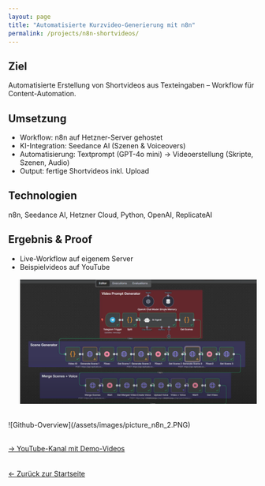 ```yaml
---
layout: page
title: "Automatisierte Kurzvideo-Generierung mit n8n"
permalink: /projects/n8n-shortvideos/
---
```


## Ziel
Automatisierte Erstellung von Shortvideos aus Texteingaben – Workflow für Content-Automation.

## Umsetzung
- Workflow: n8n auf Hetzner-Server gehostet
- KI-Integration: Seedance AI (Szenen & Voiceovers)
- Automatisierung: Textprompt (GPT-4o mini) → Videoerstellung (Skripte, Szenen, Audio)
- Output: fertige Shortvideos inkl. Upload

## Technologien
n8n, Seedance AI, Hetzner Cloud, Python, OpenAI, ReplicateAI

## Ergebnis & Proof
- Live-Workflow auf eigenem Server
- Beispielvideos auf YouTube
<br><br>
![Github-Overview](/assets/images/picture_n8n_1.PNG)
<br>
![Github-Overview](/assets/images/picture_n8n_2.PNG)
<br><br>

[→ YouTube-Kanal mit Demo-Videos](https://www.youtube.com/@historyfactsguy)
<br><br><br>
[← Zurück zur Startseite](/)
